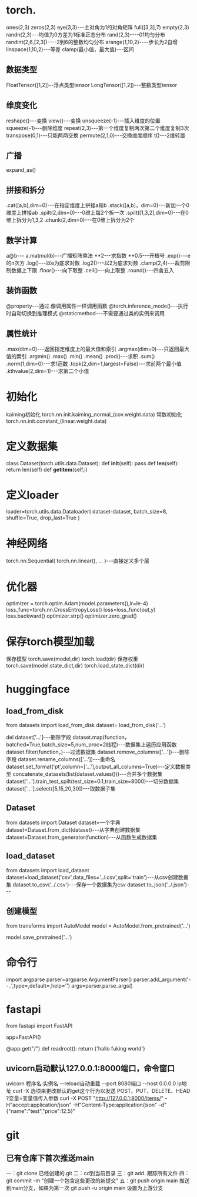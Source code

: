 # torch.
ones(2,3)
zeros(2,3)
eye(3,3)---主对角为1的对角矩阵
full([3,3],7)
empty(2,3)
randn(2,3)---均值为0方差为1标准正态分布
rand(2,3)----01均匀分布
randint(2,6,[2,3])----2到6的整数均匀分布
arange(1,10,2)----步长为2自增
linspace(1,10,2)---等差
clamp(最小值，最大值)---区间
## 数据类型
FloatTensor([1,2])--浮点类型tensor
LongTensor([1,2])---整数类型tensor
## 维度变化
reshape()---变换
view()---变换
unsqueeze(-1)---插入维度的位置
squeeze(-1)---删除维度
repeat(2,3)---第一个维度复制两次第二个维度复制3次
transpose(0,1)---只能两两交换
permute(2,1,0)---交换维度顺序
t()---2维转置
## 广播
expand_as()
## 拼接和拆分
.cat([a,b],dim=0)---在指定维度上拼接a和b
.stack([a,b]，dim=0)---新加一个0维度上拼接ab
.spilt(2,dim=0)---0维上每2个拆一次
.spilt([1,3,2],dim=0)---在0维上拆分为1,3,2
.chunk(2,dim=0)---在0维上拆分为2个
## 数学计算
a@b---
a.matmul(b)---广播矩阵乘法
**2---求指数
**0.5---开根号
.exp()---e的n次方
.log()---以e为底求对数
.log2()---以2为底求对数
.clamp(2,4)---裁剪限制数据上下限
.floor()---向下取整
.ceil()---向上取整
.round()---四舍五入
## 装饰函数
@property---通过.像调用属性一样调用函数
@torch.inference_mode()---执行时自动切换到推理模式
@staticmethod---不需要通过类的实例来调用
## 属性统计
.max(dim=0)---返回指定维度上的最大值和索引
.argmax(dim=0)---只返回最大值的索引
.argmin()
.max()
.min()
.mean()
.prod()---求积
.sum()
.norm(1,dim=0)---求1范数
.topk(2,dim=1,largest=False)---求前两个最小值
.kthvalue(2,dim=1)---求第二个小值
# 初始化
kaiming初始化
torch.nn.init.kaiming_normal_(cov.weight.data)
常数初始化
torch.nn.init.constant_(linear.weight.data)

# 定义数据集
class Dataset(torch.utils.data.Dataset):
    def __init__(self):
        pass
    def __len__(self):
        return len(self)
    def __getitem__(self,i)
# 定义loader
loader=torch.utils.data.Dataloader(
    dataset-dataset,
    batch_size=8,
    shuffle=True,
    drop_last=True
)
# 神经网络
torch.nn.Sequential(
    torch.nn.linear(),
    ...
)---直接定义多个层

# 优化器
optimizer = torch.optim.Adam(model.parameters(),lr=le-4)
loss_func=torch.nn.CrossEntropyLoss()
loss=loss_func(out,y)
loss.backward()
optimizer.strp()
optimizer.zero_grad()
# 保存torch模型加载
保存模型
torch.save(model,dir)
torch.load(dir)
保存权重
torch.save(model.state_dict,dir)
torch.load_state_dict(dir)
# huggingface
## load_from_disk
from datasets import load_from_disk
dataset= load_from_disk('...')

del dataset['...']---删除字段
dataset.map(function，batched=True,batch_size=5,num_proc=2线程)---数据集上遍历应用函数
dataset.filter(function，)---过滤数据集
dataset.remove_columns(['...'])---删除字段
dataset.rename_columns(['...'])---重命名
dataset.set_format('pt',column=['...'],output_all_columns=True)---定义数据类型
concatenate_datasets(list(dataset.values()))---合并多个数据集
dataset['...'].train_test_spilt(test_size=0.1,train_size=8000)---切分数据集
dataset['...'].select([5,15,20,30])---取数据子集
## Dataset
from datasets import Dataset
dataset=一个字典
dataset=Dataset.from_dict(dataset)---从字典创建数据集
dataset=Dataset.from_generator(function)---从函数生成数据集
## load_dataset
from datasets import load_dataset
dataset=load_dataset('csv',data_files='../.csv',split='train')---从csv创建数据集
dataset.to_csv('../.csv')---保存一个数据集为csv
dataset.to_json('../.json')---
## 创建模型
from transforms import AutoModel
model = AutoModel.from_pretrained('...')

model.save_pretrained('...')
 

# 命令行
import argparse
parser=argparse.ArgumentParser()
parser.add_argument('--..',type=,default=,help='')
args=parser.parse_args()

# fastapi
from fastapi import FastAPI

app=FastAPI()

@app.get("/")
def readroot():
    return {'hallo fuking world'}

## uvicorn启动默认127.0.0.1:8000端口，命令窗口
uvicorn 程序名:实例名 --reload自动重载 --port 8080端口 --host 0.0.0.0 ip地址
curl -X 选项来更改默认的get这个行为以发送 POST、PUT、DELETE、HEAD 
?变量=变量值传入参数
curl -X POST "http://127.0.0.1:8000/items/" -H"accept:application/json" -H"Content-Type:application/json" -d"{\"name\":\"test\",\"price\":12.5}"


# git
## 已有仓库下首次推送main
一：git clone 已经创建的.git
二：cd到当前目录
三：git add. 跟踪所有文件
四：git commit -m "创建一个包含这些更改的新提交"
五：git push origin main 推送到main分支，如果为第一次
git push -u origin main 设置为上游分支

